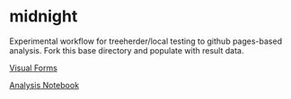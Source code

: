 # midnight
Experimental workflow for treeherder/local testing to github pages-based analysis. Fork this base directory and populate with result data.

[Visual Forms](https://bdekoz.github.io/midnight.sfo-crux/)

[Analysis Notebook](notebooks/lcp_perf_analysis_2025q2.ipynb)
